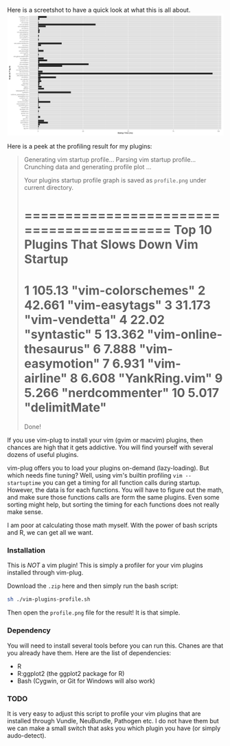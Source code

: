 Here is a screetshot to have a quick look at what this is all about.
![My Plugins Profile](./test/profile.png)

Here is a peek at the profiling result for my plugins:

> Generating vim startup profile...
> Parsing vim startup profile... 
> Crunching data and generating profile plot ...
>  
> Your plugins startup profile graph is saved 
> as `profile.png` under current directory.
>  
> ==========================================
> Top 10 Plugins That Slows Down Vim Startup
> ==========================================
>    1	105.13	"vim-colorschemes"
>    2	42.661	"vim-easytags"
>    3	31.173	"vim-vendetta"
>    4	22.02	"syntastic"
>    5	13.362	"vim-online-thesaurus"
>    6	7.888	"vim-easymotion"
>    7	6.931	"vim-airline"
>    8	6.608	"YankRing.vim"
>    9	5.266	"nerdcommenter"
>   10	5.017	"delimitMate"
> ==========================================
> Done!
 



If you use vim-plug to install your vim (gvim or macvim) plugins, then
chances are high that it gets addictive. You will find yourself with
several dozens of useful plugins. 

vim-plug offers you to load your plugins on-demand (lazy-loading). But
which needs fine tuning? Well, using vim's builtin profiling `vim
--startuptime` you can get a timing for all function calls during
startup. However, the data is for each functions. You will have to
figure out the math, and make sure those functions calls are form the
same plugins. Even some sorting might help, but sorting the timing for
each functions does not really make sense.

І am poor at calculating those math myself. With the power of bash
scripts and R, we can get all we want.

### Installation

This is *NOT* a vim plugin! This is simply a profiler for your vim
plugins installed through vim-plug.

Download the `.zip` here and then simply run the bash script:

```BASH
sh ./vim-plugins-profile.sh
```

Then open the `profile.png` file for the result! It is that simple.

### Dependency

You will need to install several tools before you can run this. Chanes
are that you already have them. Here are the list of dependencies:

 - R
 - R:ggplot2  (the ggplot2 package for R)
 - Bash (Cygwin, or Git for Windows will also work)

### TODO

It is very easy to adjust this script to profile your vim plugins that
are installed through Vundle, NeuBundle, Pathogen etc. I do not have
them but we can make a small switch that asks you which plugin you have
(or simply audo-detect).

